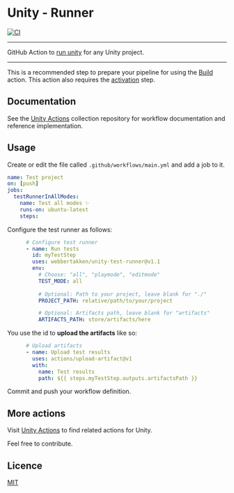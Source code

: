 # Unity - Runner
[![CI](https://github.com/MirrorNG/unity-runner/workflows/CI/badge.svg)](https://github.com/MirrorNG/unity-runner/actions?query=workflow%3ACI)

---

GitHub Action to 
[run unity](https://github.com/marketplace/actions/unity-test-runner) 
for any Unity project. 

---

This is a recommended step to prepare your pipeline for using the 
[Build](https://github.com/webbertakken/unity-actions#build)
action. This action also requires the [activation](https://github.com/marketplace/actions/unity-activate) step.

## Documentation

See the 
[Unity Actions](https://github.com/webbertakken/unity-actions)
collection repository for workflow documentation and reference implementation.

## Usage

Create or edit the file called `.github/workflows/main.yml` and add a job to it.

```yaml
name: Test project
on: [push]
jobs:
  testRunnerInAllModes:
    name: Test all modes ✨
    runs-on: ubuntu-latest
    steps:
```

Configure the test runner as follows:

```yaml
      # Configure test runner
      - name: Run tests
        id: myTestStep
        uses: webbertakken/unity-test-runner@v1.1
        env:
          # Choose: "all", "playmode", "editmode"
          TEST_MODE: all
          
          # Optional: Path to your project, leave blank for "./"
          PROJECT_PATH: relative/path/to/your/project

          # Optional: Artifacts path, leave blank for "artifacts"
          ARTIFACTS_PATH: store/artifacts/here
```

You use the id to **upload the artifacts** like so:

```yaml
      # Upload artifacts
      - name: Upload test results
        uses: actions/upload-artifact@v1
        with:
          name: Test results
          path: ${{ steps.myTestStep.outputs.artifactsPath }}
```

Commit and push your workflow definition.

## More actions

Visit 
[Unity Actions](https://github.com/webbertakken/unity-actions) 
to find related actions for Unity.

Feel free to contribute.

## Licence 

[MIT](./LICENSE)
